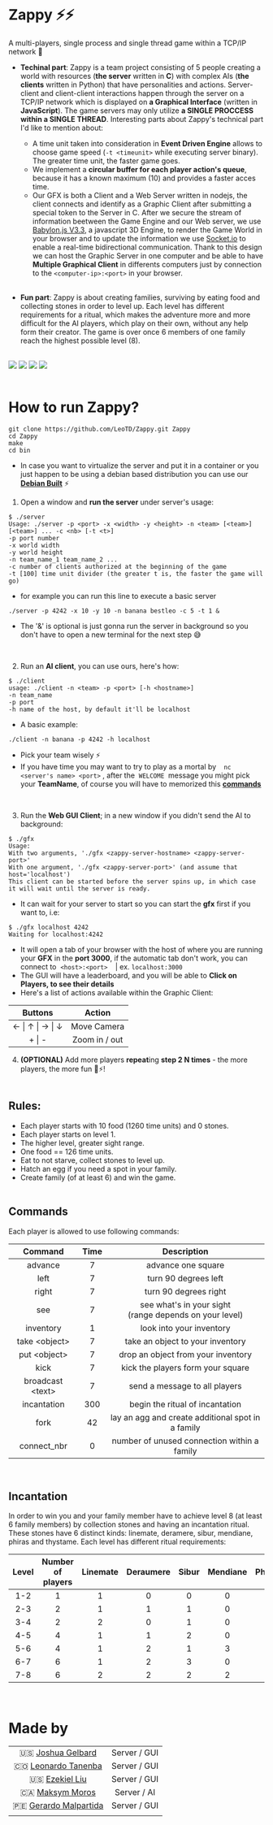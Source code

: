 # Zappy ⚡️️️️️️️️⚡️

A multi-players, single process and single thread game within a TCP/IP network 🤖
* **Techinal part**: Zappy is a team project consisting of 5 people creating a world with resources (**the server** written in **C**) with complex AIs (**the clients** written in Python) that have personalities and actions. Server-client and client-client interactions happen through the server on a TCP/IP network which is displayed on **a Graphical Interface** (written in **JavaScript**). The game servers may only utilize **a SINGLE PROCCESS within a SINGLE THREAD**. Interesting parts about Zappy's technical part I'd like to mention about:
  * A time unit taken into consideration in **Event Driven Engine** allows to choose game speed (`-t <timeunit>` while executing server binary). The greater time unit, the faster game goes.
  * We implement a **circular buffer for each player action's queue**, because it has a known maximum (10) and provides a faster acces time.
  * Our GFX is both a Client and a Web Server written in nodejs, the client connects and identify as a Graphic Client after submitting a special token to the Server in C. After we secure the stream of information beetween the Game Engine and our Web server, we use [Babylon.js V3.3](https://github.com/BabylonJS/Babylon.js/releases?after=4.0.0-alpha.5), a javascript 3D Engine, to render the Game World in your browser and to update the information we use [Socket.io](https://github.com/socketio/socket.io) to enable a real-time bidirectional communication. Thank to this design we can host the Graphic Server in one computer and be able to have **Multiple Graphical Client** in differents computers just by connection to the&nbsp;`<computer-ip>:<port>` in your browser.
  </br>



* **Fun part**: Zappy is about creating families, surviving by eating food and collecting stones in order to level up. Each level has different requirements for a ritual, which makes the adventure more and more difficult for the AI players, which play on their own, without any help form their creator. The game is over once 6 members of one family reach the highest possible level (8).
</br></br>

![](imgs/zappy1.png)
![](imgs/zappy2.png)
![](imgs/zappy3.png)
![](imgs/zappy5.png)
</br></br>

# How to run Zappy?
```
git clone https://github.com/LeoTD/Zappy.git Zappy
cd Zappy
make
cd bin
```
* In case you want to virtualize the server and put it in a container or you just happen to be using a debian based distribution you can use our **[Debian Built](https://github.com/LeoTD/Zappy/tree/debian_built)** ⚡️

1. Open a window and **run the server** under server's usage:
```
$ ./server
Usage: ./server -p <port> -x <width> -y <height> -n <team> [<team>] [<team>] ... -c <nb> [-t <t>]
-p port number
-x world width
-y world height
-n team_name_1 team_name_2 ...
-c number of clients authorized at the beginning of the game
-t [100] time unit divider (the greater t is, the faster the game will go)
```
* for example you can run this line to execute a basic server
```
./server -p 4242 -x 10 -y 10 -n banana bestleo -c 5 -t 1 &
```
* The '&' is optional is just gonna run the server in background so you don't have to open a new terminal for the next step 😅
</br>

2. Run an **AI client**, you can use ours, here's how:
```
$ ./client
usage: ./client -n <team> -p <port> [-h <hostname>]
-n team_name
-p port
-h name of the host, by default it'll be localhost
```
* A basic example:
```
./client -n banana -p 4242 -h localhost
```
* Pick your team wisely ⚡️
* If you have time you may want to try to play as a mortal by &nbsp;``` nc <server's name> <port>``` , after the &nbsp;```WELCOME```&nbsp; message you might pick your **TeamName**, of course you will have to memorized this **[commands](#commands)**

</br>

3. Run the **Web GUI Client**; in a new window if you didn't send the AI to background:
```
$ ./gfx
Usage:
With two arguments, './gfx <zappy-server-hostname> <zappy-server-port>'
With one argument, './gfx <zappy-server-port>' (and assume that host='localhost')
This client can be started before the server spins up, in which case it will wait until the server is ready.
```
* It can wait for your server to start so you can start the **gfx** first if you want to, i.e:
```
$ ./gfx localhost 4242
Waiting for localhost:4242
```
* It will open a tab of your browser with the host of where you are running your **GFX** in the **port 3000**, if the automatic tab don't work, you can connect to &nbsp;```<host>:<port> ```&nbsp; | ex.&nbsp;```localhost:3000```
* The GUI will have a leaderboard, and you will be able to **Click on Players, to see their details**
* Here's a list of actions available within the Graphic Client:

| Buttons | Action |
|:-:|:-:|
| ← \| ↑ \| →  \| ↓ | Move Camera |
| + \| - | Zoom in / out |

 4. **(OPTIONAL)** Add more players **repeat**ing **step 2 N times** - the more players, the more fun 👯⚡️!
</br></br>

## Rules:
* Each player starts with 10 food (1260 time units) and 0 stones.
* Each player starts on level 1.
* The higher level, greater sight range.
* One food == 126 time units.
* Eat to not starve, collect stones to level up.
* Hatch an egg if you need a spot in your family.
* Create family (of at least 6) and win the game.
</br></br>

## Commands

Each player is allowed to use following commands:

| Command | Time | Description |
|:-:|:-:|:-:|
| advance | 7 | advance one square |
| left | 7 | turn 90 degrees left |
| right | 7 | turn 90 degrees right |
| see | 7 | see what's in your sight <br /> (range depends on your level) |
| inventory | 1 | look into your inventory |
| take \<object> | 7 | take an object to your inventory |
| put \<object> | 7 | drop an object from your inventory |
| kick | 7 | kick the players form your square |
| broadcast \<text> | 7 | send a message to all players |
| incantation | 300 | begin the ritual of incantation |
| fork | 42 | lay an agg and create additional spot in a family |
| connect_nbr | 0 | number of unused connection within a family |
 
 </br>
  
## Incantation
In order to win you and your family member have to achieve level 8 (at least 6 family members) by collection stones and having an incantation ritual. These stones have 6 distinct kinds: linemate, deramere, sibur, mendiane, phiras and thystame.
Each level has different ritual requirements:

| Level | Number of players | Linemate | Deraumere | Sibur | Mendiane | Phiras | Thystame |
|:-:|:-:|:-:|:-:|:-:|:-:|:-:|:-:|
| 1-2 | 1 | 1 | 0 | 0 | 0 | 0 | 0 |
| 2-3 | 2 | 1 | 1 | 1 | 0 | 0 | 0 |
| 3-4 | 2 | 2 | 0 | 1 | 0 | 2 | 0 |
| 4-5 | 4 | 1 | 1 | 2 | 0 | 1 | 0 |
| 5-6 | 4 | 1 | 2 | 1 | 3 | 0 | 0 |
| 6-7 | 6 | 1 | 2 | 3 | 0 | 1 | 0 |
| 7-8 | 6 | 2 | 2 | 2 | 2 | 2 | 1 |

</br>

# Made by
| | |
|:-:|:-:|
| 🇺🇸 [Joshua Gelbard](https://github.com/joshgelbard) | Server / GUI |
| 🇨🇴 [Leonardo Tanenba](https://github.com/LeoTD) | Server / GUI |
| 🇺🇸 [Ezekiel Liu](https://github.com/eliu42) | Server / GUI |
| 🇨🇦 [Maksym Moros](https://github.com/maxmoros)| Server / AI |
| 🇵🇪 [Gerardo Malpartida](https://github.com/regien)| Server / GUI |
| | |
</br>


